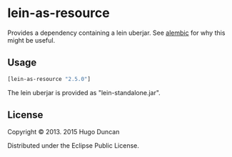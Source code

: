 # lein-as-resource

Provides a dependency containing a lein uberjar.  See
[alembic](https://github.comp/pallet/alembic) for why this might be useful.

## Usage

```clj
[lein-as-resource "2.5.0"]
```

The lein uberjar is provided as "lein-standalone.jar".

## License

Copyright © 2013. 2015 Hugo Duncan

Distributed under the Eclipse Public License.
